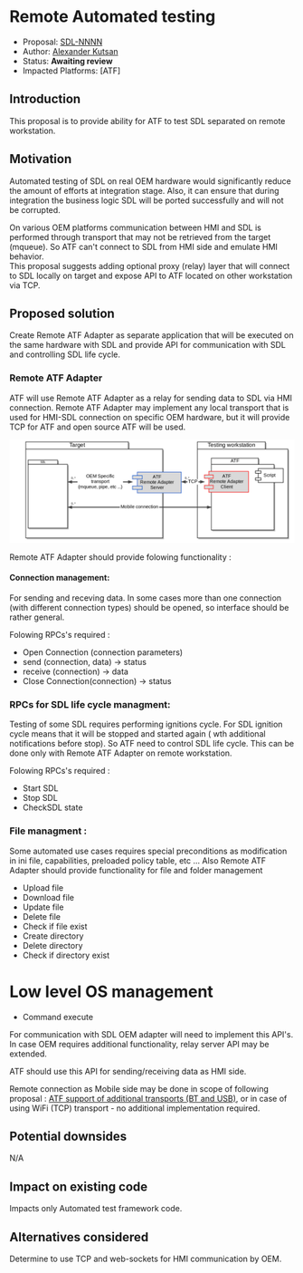 # Remote Automated testing

* Proposal: [SDL-NNNN](NNNN-remote_atf_testing.md)
* Author: [Alexander Kutsan](https://github.com/LuxoftAKutsan)
* Status: **Awaiting review**
* Impacted Platforms: [ATF]

## Introduction

This proposal is to provide ability for ATF to test SDL separated on remote workstation.

## Motivation

Automated testing of SDL on real OEM hardware would significantly reduce the amount of efforts at integration stage. 
Also, it can ensure that during integration the business logic SDL will be ported successfully and will not be corrupted. 

On various OEM platforms communication between HMI and SDL is performed through transport that may not be retrieved from the target (mqueue). So ATF can't connect to SDL from HMI side and emulate HMI behavior.  
This proposal suggests adding optional proxy (relay) layer that will connect to SDL locally on target and expose API to ATF located on other workstation via TCP.

## Proposed solution

Create Remote ATF Adapter as separate application that will be executed on the same hardware with SDL and provide API for communication with SDL and controlling SDL life cycle.

### Remote ATF Adapter

ATF will use Remote ATF Adapter as a relay for sending data to SDL via HMI connection. 
Remote ATF Adapter may implement any local transport that is used for HMI-SDL connection on specific OEM hardware, but it will provide TCP for ATF and open source ATF will be used. 

![Remote ATF Adapter](/assets/proposals/nnnn-hmi-relay/ATFRemoteAdapter.png)

Remote ATF Adapter should provide folowing functionality :

#### Connection management:
For sending and receving data. In some cases more than one connection (with different connection types) should be opened, so interface should be rather general.

Folowing RPCs's required : 
 - Open Connection (connection parameters)
 - send (connection, data) -> status
 - receive (connection) -> data 
 - Close Connection(connection) -> status

### RPCs for SDL life cycle managment:
Testing of some SDL requires performing ignitions cycle. For SDL ignition cycle means that it will be stopped and started again ( wth additional notifications before stop). So ATF need to control SDL life cycle. 
This can be done only with Remote ATF Adapter on remote workstation. 

Folowing RPCs's required :
 - Start SDL 
 - Stop SDL
 - CheckSDL state
 
### File managment :
Some automated use cases requires special preconditions as modification in ini file, capabilities, preloaded policy table, etc ... Also 
Remote ATF Adapter should provide functionality for file and folder management 
 - Upload file
 - Download file
 - Update file
 - Delete file
 - Check if file exist
 - Create directory
 - Delete directory
 - Check if directory exist 

# Low level OS management 
 - Command execute
 
For communication with SDL OEM adapter will need to implement this API's.  
In case OEM requires additional functionality, relay server API may be extended.

ATF should use this API for sending/receiving data as HMI side.


Remote connection as Mobile side may be done in scope of following proposal : [ATF support of additional transports (BT and USB)](https://github.com/smartdevicelink/sdl_evolution/blob/master/proposals/0126-atf-additional-transports.md), or in case of using WiFi (TCP) transport - no additional implementation required. 



## Potential downsides

N/A

## Impact on existing code

Impacts only Automated test framework code. 


## Alternatives considered

Determine to use TCP and web-sockets for HMI communication by OEM.
